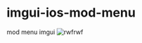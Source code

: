 # imgui-ios-mod-menu


mod menu imgui
  ![rwfrwf](https://user-images.githubusercontent.com/67495343/178103447-c04a856f-6108-4493-b55d-293fe50fab49.png)
